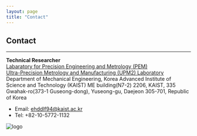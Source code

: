 ```yaml
---
layout: page
title: "Contact"
---
```


## Contact
<hr/>

**Technical Researcher**<br/>
[Labaratory for Precision Engineering and Metrology (PEM)](https://pem.kaist.ac.kr/) <br/>
[Ultra-Precision Metrology and Manufacturing (UPM2) Laboratory](https://upm2.kaist.ac.kr/) <br/>
Department of Mechanical Engineering, Korea Advanced Institute of Science and Technology (KAIST)
ME building(N7-2) 2206, KAIST, 335 Gwahak-ro(373-1 Guseong-dong), Yuseong-gu, Daejeon 305-701, Republic of Korea

* Email: ehddlf94@kaist.ac.kr
* Tel: +82-10-5772-1132

![logo](https://ldongil.github.io/assets/logo.png)
